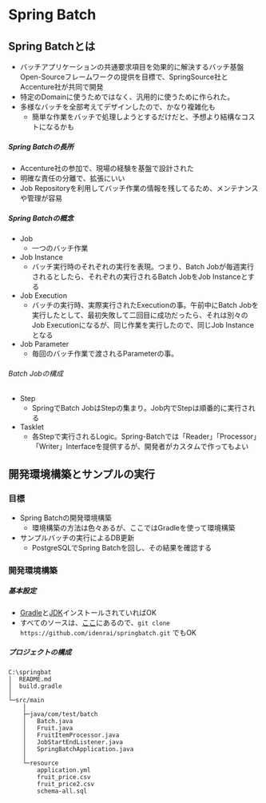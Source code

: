 Spring Batch
============

Spring Batchとは
-----------------

-   バッチアプリケーションの共通要求項目を効果的に解決するバッチ基盤Open-Sourceフレームワークの提供を目標で、SpringSource社とAccenture社が共同で開発
-   特定のDomainに使うためではなく、汎用的に使うために作られた。
-   多様なバッチを全部考えてデザインしたので、かなり複雑化も
    -   簡単な作業をバッチで処理しようとするだけだと、予想より結構なコストになるかも

##### Spring Batchの長所
-   Accenture社の参加で、現場の経験を基盤で設計された
-   明確な責任の分離で、拡張にいい
-   Job Repositoryを利用してバッチ作業の情報を残してるため、メンテナンスや管理が容易

##### Spring Batchの概念
-   Job
    -   一つのバッチ作業  
-   Job Instance
    -   バッチ実行時のそれぞれの実行を表現。つまり、Batch Jobが毎週実行されるとしたら、それぞれの実行されるBatch JobをJob Instanceとする
-   Job Execution
    -   バッチの実行時、実際実行されたExecutionの事。午前中にBatch Jobを実行したとして、最初失敗して二回目に成功だったら、それは別々のJob Executionになるが、同じ作業を実行したので、同じJob Instanceとなる
-   Job Parameter
    -   毎回のバッチ作業で渡されるParameterの事。

###### Batch Jobの構成
-   Step
    -   SpringでBatch JobはStepの集まり。Job内でStepは順番的に実行される
-   Tasklet
    -   各Stepで実行されるLogic。Spring-Batchでは「Reader」「Processor」「Writer」Interfaceを提供するが、開発者がカスタムで作ってもよい


開発環境構築とサンプルの実行
--------------------------
### 目標
-   Spring Batchの開発環境構築
    -   環境構築の方法は色々あるが、ここではGradleを使って環境構築
-   サンプルバッチの実行によるDB更新
    -   PostgreSQLでSpring Batchを回し、その結果を確認する

### 開発環境構築
##### 基本設定
-   [Gradle](https://gradle.org/install)と[JDK](http://www.oracle.com/technetwork/java/javase/downloads/index.html)インストールされていればOK
-   すべてのソースは、[ここ](https://github.com/idenrai/springbatch)にあるので、```git clone https://github.com/idenrai/springbatch.git``` でもOK

##### プロジェクトの構成

```Text
C:\springbat
│  README.md
│  build.gradle
│  
└─src/main
    │
    ├─java/com/test/batch
    │   Batch.java
    │   Fruit.java
    │   FruitItemProcessor.java
    │   JobStartEndListener.java
    │   SpringBatchApplication.java
    │          
    └─resource
        application.yml
        fruit_price.csv
        fruit_price2.csv
        schema-all.sql
```
